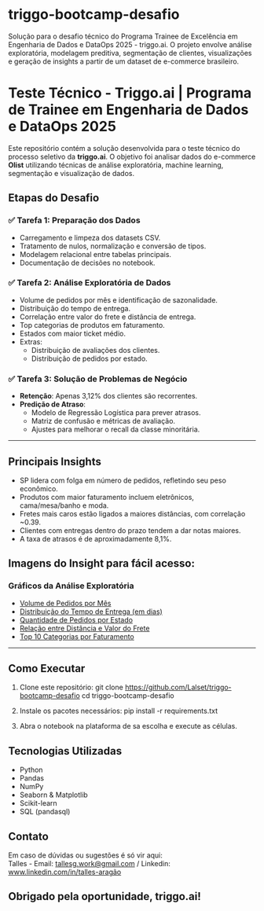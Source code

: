 # triggo-bootcamp-desafio
Solução para o desafio técnico do Programa Trainee de Excelência em Engenharia de Dados e DataOps 2025 - triggo.ai.   O projeto envolve análise exploratória, modelagem preditiva, segmentação de clientes, visualizações e geração de insights a partir de um dataset de e-commerce brasileiro.

# Teste Técnico - Triggo.ai | Programa de Trainee em Engenharia de Dados e DataOps 2025

Este repositório contém a solução desenvolvida para o teste técnico do processo seletivo da **triggo.ai**. O objetivo foi analisar dados do e-commerce **Olist** utilizando técnicas de análise exploratória, machine learning, segmentação e visualização de dados.

## Etapas do Desafio

### ✅ Tarefa 1: Preparação dos Dados

- Carregamento e limpeza dos datasets CSV.
- Tratamento de nulos, normalização e conversão de tipos.
- Modelagem relacional entre tabelas principais.
- Documentação de decisões no notebook.

### ✅ Tarefa 2: Análise Exploratória de Dados

- Volume de pedidos por mês e identificação de sazonalidade.
- Distribuição do tempo de entrega.
- Correlação entre valor do frete e distância de entrega.
- Top categorias de produtos em faturamento.
- Estados com maior ticket médio.
- Extras:
  - Distribuição de avaliações dos clientes.
  - Distribuição de pedidos por estado.

### ✅ Tarefa 3: Solução de Problemas de Negócio

- **Retenção**: Apenas 3,12% dos clientes são recorrentes.
- **Predição de Atraso**:
  - Modelo de Regressão Logística para prever atrasos.
  - Matriz de confusão e métricas de avaliação.
  - Ajustes para melhorar o recall da classe minoritária.
---

## Principais Insights

- SP lidera com folga em número de pedidos, refletindo seu peso econômico.
- Produtos com maior faturamento incluem eletrônicos, cama/mesa/banho e moda.
- Fretes mais caros estão ligados a maiores distâncias, com correlação ~0.39.
- Clientes com entregas dentro do prazo tendem a dar notas maiores.
- A taxa de atrasos é de aproximadamente 8,1%.

## Imagens do Insight para fácil acesso:
### Gráficos da Análise Exploratória

- [Volume de Pedidos por Mês](https://github.com/Lalset/triggo-bootcamp-desafio/blob/main/images/Volume%20de%20Pedidos%20por%20M%C3%AAs.png)
- [Distribuição do Tempo de Entrega (em dias)](https://github.com/Lalset/triggo-bootcamp-desafio/blob/main/images/Distribui%C3%A7%C3%A3o%20do%20tempo%20de%20Entrega(em%20dias).png)
- [Quantidade de Pedidos por Estado](https://github.com/Lalset/triggo-bootcamp-desafio/blob/main/images/Quantidade%20de%20Pedidos%20por%20Estado.png)
- [Relação entre Distância e Valor do Frete](https://github.com/Lalset/triggo-bootcamp-desafio/blob/main/images/Rela%C3%A7%C3%A3o%20entre%20dist%C3%A2ncia%20e%20valor%20do%20frete.png)
- [Top 10 Categorias por Faturamento](https://github.com/Lalset/triggo-bootcamp-desafio/blob/main/images/Top%2010%20Categorias%20por%20Faturamento.png)

---

##  Como Executar

1. Clone este repositório:
git clone https://github.com/Lalset/triggo-bootcamp-desafio
cd triggo-bootcamp-desafio

3. Instale os pacotes necessários:
pip install -r requirements.txt

4. Abra o notebook na plataforma de sa escolha e execute as células.

## Tecnologias Utilizadas
- Python
- Pandas
- NumPy
- Seaborn & Matplotlib
- Scikit-learn
- SQL (pandasql)

## Contato
Em caso de dúvidas ou sugestões é só vir aqui: <br> Talles - Email: tallesg.work@gmail.com / Linkedin: www.linkedin.com/in/talles-aragão

## Obrigado pela oportunidade, triggo.ai!




